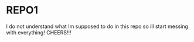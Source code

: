 # REPO1

I do not understand what Im supposed to do in this repo so ill start messing with everything! CHEERS!!!
